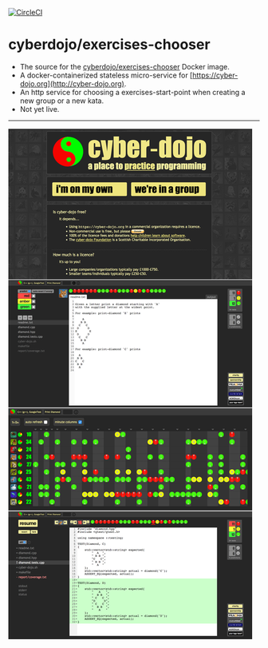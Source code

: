 [![CircleCI](https://circleci.com/gh/cyber-dojo/exercises-chooser.svg?style=svg)](https://circleci.com/gh/cyber-dojo/exercises-chooser)

# cyberdojo/exercises-chooser

- The source for the [cyberdojo/exercises-chooser](https://hub.docker.com/r/cyberdojo/exercises-chooser/tags) Docker image.
- A docker-containerized stateless micro-service for [https://cyber-dojo.org](http://cyber-dojo.org).
- An http service for choosing a exercises-start-point when creating a new group or a new kata.
- Not yet live.

- - - -
![cyber-dojo.org home page](https://github.com/cyber-dojo/cyber-dojo/blob/master/shared/home_page_snapshot.png)
